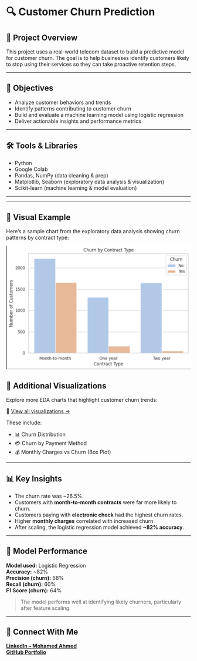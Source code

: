 # 🔍 Customer Churn Prediction

## 📌 Project Overview  
This project uses a real-world telecom dataset to build a predictive model for customer churn. The goal is to help businesses identify customers likely to stop using their services so they can take proactive retention steps.

---

## 🎯 Objectives  
- Analyze customer behaviors and trends
- Identify patterns contributing to customer churn
- Build and evaluate a machine learning model using logistic regression
- Deliver actionable insights and performance metrics

---

## 🛠️ Tools & Libraries  
- Python  
- Google Colab  
- Pandas, NumPy (data cleaning & prep)  
- Matplotlib, Seaborn (exploratory data analysis & visualization)  
- Scikit-learn (machine learning & model evaluation)

---

---

## 📸 Visual Example

Here’s a sample chart from the exploratory data analysis showing churn patterns by contract type:

![Churn by Contract Type](Data%20Visualizations/Churn_by_ContractType.png)


## 📂 Additional Visualizations

Explore more EDA charts that highlight customer churn trends:

📁 [View all visualizations →](Data%20Visualizations)

These include:
- 📊 Churn Distribution
- 💳 Churn by Payment Method
- 💰 Monthly Charges vs Churn (Box Plot)

---

## 📊 Key Insights  
- The churn rate was ~26.5%.
- Customers with **month-to-month contracts** were far more likely to churn.
- Customers paying with **electronic check** had the highest churn rates.
- Higher **monthly charges** correlated with increased churn.
- After scaling, the logistic regression model achieved **~82% accuracy**.

---

## 🤖 Model Performance  
**Model used:** Logistic Regression  
**Accuracy:** ~82%  
**Precision (churn):** 68%  
**Recall (churn):** 60%  
**F1 Score (churn):** 64%  

> The model performs well at identifying likely churners, particularly after feature scaling.

---

## 🔗 Connect With Me  
**[LinkedIn – Mohamed Ahmed](https://www.linkedin.com/in/mohamed-ahmed-6a35711ba/)**  
**[GitHub Portfolio](https://github.com/Mohamed-Ahmed-Data)**


